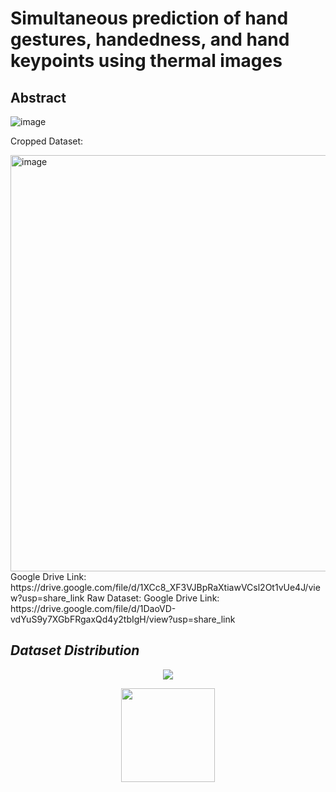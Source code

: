 # Simultaneous prediction of hand gestures, handedness, and hand keypoints using thermal images

## Abstract

![image](https://github.com/sicli1991/MultiTaskGesture/assets/55030732/015d4900-67c6-4c5a-b91f-24633976e94e)

Cropped Dataset:

<img width="666" alt="image" src="https://user-images.githubusercontent.com/55030732/235724880-1ae363f1-e97c-4d56-93c1-4d8fc1404593.png">
Google Drive Link: https://drive.google.com/file/d/1XCc8_XF3VJBpRaXtiawVCsl2Ot1vUe4J/view?usp=share_link
Raw Dataset:
Google Drive Link: https://drive.google.com/file/d/1DaoVD-vdYuS9y7XGbFRgaxQd4y2tbIgH/view?usp=share_link

## ***Dataset Distribution***

<p align='center'>
  <img src="https://github.com/sicli1991/MultiTaskGesture/assets/55030732/0968ee3a-5d3c-4eb1-aa65-3133d787033d"/>
 </p>
 
 <p align='center'>
  <img height="150" src="https://github.com/sicli1991/MultiTaskGesture/assets/55030732/03cfd0ff-8713-42cd-8141-487906febcbb"/>
 </p>
